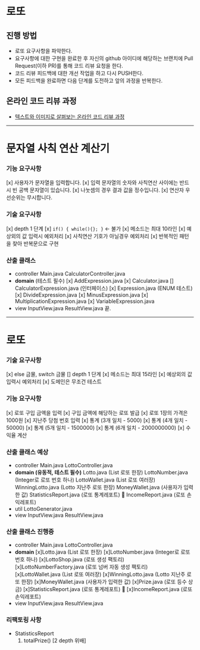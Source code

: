 # 로또
## 진행 방법
* 로또 요구사항을 파악한다.
* 요구사항에 대한 구현을 완료한 후 자신의 github 아이디에 해당하는 브랜치에 Pull Request(이하 PR)를 통해 코드 리뷰 요청을 한다.
* 코드 리뷰 피드백에 대한 개선 작업을 하고 다시 PUSH한다.
* 모든 피드백을 완료하면 다음 단계를 도전하고 앞의 과정을 반복한다.

## 온라인 코드 리뷰 과정
* [텍스트와 이미지로 살펴보는 온라인 코드 리뷰 과정](https://github.com/next-step/nextstep-docs/tree/master/codereview)

---
# 문자열 사칙 연산 계산기

### 기능 요구사항
[x] 사용자가 문자열을 입력합니다.
[x] 입력 문자열의 숫자와 사칙연산 사이에는 반드시 빈 공백 문자열이 있습니다.
[x] 나눗셈의 경우 결과 값을 정수입니다.
[x] 연산자 우선순위는 무시합니다.

### 기술 요구사항
[x] depth 1 단계
[x] `if() { while(){}; }` <- 불가
[x] 메소드는 최대 10라인
[x] 예상외의 값 입력시 예외처리
[x] 사칙연산 기호가 아닐경우 예외처리
[x] 반복적인 패턴을 찾아 반복문으로 구현

### 산출 클래스
- controller
  Main.java
  CalculatorController.java
- **domain** (테스트 필수)
  [x] AddExpression.java
  [x] Calculator.java
  [] CalculatorExpression.java (인터페이스)
  [x] Expression.java (ENUM 테스트)
  [x] DivideExpression.java
  [x] MinusExpression.java
  [x] MultiplicationExpression.java
  [x] VariableExpression.java
- view
  InputView.java
  ResultView.java
 끝.

---

# 로또

### 기술 요구사항
[x] else 금물, switch 금물
[] depth 1 단계
[x] 메소드는 최대 15라인
[x] 예상외의 값 입력시 예외처리
[x] 도메인은 무조건 테스트

### 기능 요구사항
[x] 로또 구입 금액을 입력
[x] 구입 금액에 해당하는 로또 발급
[x] 로또 1장의 가격은 1000원
[x] 지난주 당첨 번호 입력
[x] 통계 (3개 일치 - 5000)
[x] 통계 (4개 일치 - 50000)
[x] 통계 (5개 일치 - 1500000)
[x] 통계 (6개 일치 - 2000000000)
[x] 수익율 계산

### 산출 클래스 예상
- controller
  Main.java
  LottoController.java
- **domain (유동적, 테스트 필수)**
  Lotto.java (List<LottoNumber> 로또 한장)
  LottoNumber.java (Integer로 로또 번호 하나)
  LottoWallet.java (List<Lotto> 로또 여러장)
  WinningLotto.java (Lotto 지난주 로또 한장)
  MoneyWallet.java (사용자가 입력한 값)
  StatisticsReport.java (로또 통계레포트) 🤔
  IncomeReport.java (로또 손익레포트)
- util
  LottoGenerator.java
- view
  InputView.java
  ResultView.java

### 산출 클래스 진행중
- controller
  Main.java
  LottoController.java
- **domain**
  [x]Lotto.java (List<LottoNumber> 로또 한장)
  [x]LottoNumber.java (Integer로 로또 번호 하나)
  [x]LottoShop.java (로또 생성 팩토리)
  [x]LottoNumberFactory.java (로또 넘버 자동 생성 팩토리)
  [x]LottoWallet.java (List<Lotto> 로또 여러장)
  [x]WinningLotto.java (Lotto 지난주 로또 한장)
  [x]MoneyWallet.java (사용자가 입력한 값)
  [x]Prize.java (로또 등수 상금)
  [x]StatisticsReport.java (로또 통계레포트) 🤔
  [x]IncomeReport.java (로또 손익레포트)
- view
  InputView.java
  ResultView.java

### 리팩토링 사항
- StatisticsReport
  1. totalPrize() [2 depth 위배]
